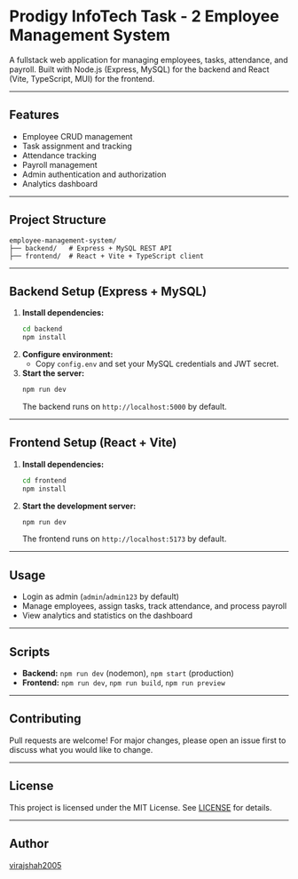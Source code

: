 # Prodigy InfoTech Task - 2 Employee Management System

A fullstack web application for managing employees, tasks, attendance, and payroll. Built with Node.js (Express, MySQL) for the backend and React (Vite, TypeScript, MUI) for the frontend.

---

## Features

- Employee CRUD management
- Task assignment and tracking
- Attendance tracking
- Payroll management
- Admin authentication and authorization
- Analytics dashboard

---

## Project Structure

```
employee-management-system/
├── backend/   # Express + MySQL REST API
├── frontend/  # React + Vite + TypeScript client
```

---

## Backend Setup (Express + MySQL)

1. **Install dependencies:**
   ```bash
   cd backend
   npm install
   ```
2. **Configure environment:**
   - Copy `config.env` and set your MySQL credentials and JWT secret.
3. **Start the server:**
   ```bash
   npm run dev
   ```
   The backend runs on `http://localhost:5000` by default.

---

## Frontend Setup (React + Vite)

1. **Install dependencies:**
   ```bash
   cd frontend
   npm install
   ```
2. **Start the development server:**
   ```bash
   npm run dev
   ```
   The frontend runs on `http://localhost:5173` by default.

---

## Usage

- Login as admin (`admin`/`admin123` by default)
- Manage employees, assign tasks, track attendance, and process payroll
- View analytics and statistics on the dashboard

---

## Scripts

- **Backend:** `npm run dev` (nodemon), `npm start` (production)
- **Frontend:** `npm run dev`, `npm run build`, `npm run preview`

---

## Contributing

Pull requests are welcome! For major changes, please open an issue first to discuss what you would like to change.

---

## License

This project is licensed under the MIT License. See [LICENSE](LICENSE) for details.

---

## Author

[virajshah2005](https://github.com/virajshah2005)
